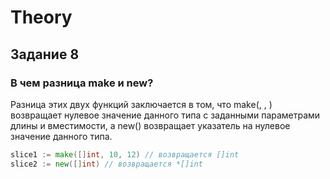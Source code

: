 # Theory

## Задание 8

### В чем разница make и new?

Разница этих двух функций заключается в том, что make(<type>, <len>, <cap>) 
возвращает нулевое значение данного типа с заданными параметрами длины и вместимости, а
new(<type>) возвращает указатель на нулевое значение данного типа.
```Go
slice1 := make([]int, 10, 12) // возвращается []int
slice2 := new([]int) // возвращается *[]int
```